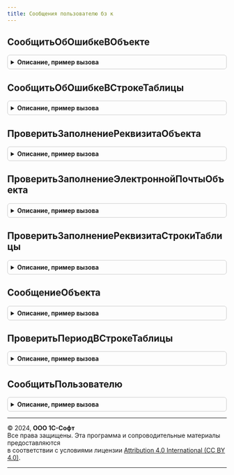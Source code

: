 ```yaml
---
title: Сообщения пользователю бз к
---
```



## СообщитьОбОшибкеВОбъекте
<details style="margin: 1em 0; padding: 0.5em; border: 1px solid #ccc; border-radius: 6px;">

<summary style="font-weight: bold; cursor: pointer;">Описание, пример вызова</summary>

```bsl

// Устарела. Следует использовать одноименный метод в модуле СообщенияБЗК.
// Сообщает об ошибке заполнения в реквизите объекта и включает флажок Отказ.
//
// Параметры:
//   Отказ        - Булево        - Флажок отказа, который включается в данной процедуре.
//   Объект       - ЛюбаяСсылка,
//                  ЛюбойОбъект   - Объект, в котором обнаружена ошибка.
//   ИмяРеквизита - Строка        - Имя реквизита, в котором обнаружена ошибка.
//   Текст        - Строка        - Текст ошибки.
//
Процедура СообщитьОбОшибкеВОбъекте(Отказ, Объект, ИмяРеквизита, Текст) Экспорт
```

Пример вызова
```bsl
СообщенияПользователюБЗК.СообщитьОбОшибкеВОбъекте(Отказ, Объект, ИмяРеквизита, Текст) 
```
</details>

## СообщитьОбОшибкеВСтрокеТаблицы
<details style="margin: 1em 0; padding: 0.5em; border: 1px solid #ccc; border-radius: 6px;">

<summary style="font-weight: bold; cursor: pointer;">Описание, пример вызова</summary>

```bsl

// Устарела. Следует использовать одноименный метод в модуле СообщенияБЗК.
// Сообщает об ошибке заполнения в реквизите объекта и включает флажок Отказ.
//
// Параметры:
//   Отказ        - Булево                 - Флажок отказа, который включается в данной процедуре.
//   Объект       - ЛюбаяСсылка,
//                  ЛюбойОбъект            - Объект, в котором обнаружена ошибка.
//   ИмяТаблицы   - Строка                 - Имя табличной части.
//   Строка       - Строка табличной части - Строка табличной части.
//   ИмяРеквизита - Строка                 - Имя реквизита строки табличной части.
//   Текст        - Строка                 - Текст ошибки. Если не указан, то будет сформирован стандартный текст ошибки.
//
Процедура СообщитьОбОшибкеВСтрокеТаблицы(Отказ, Объект, ИмяТаблицы, Строка, ИмяРеквизита, Текст) Экспорт
```

Пример вызова
```bsl
СообщенияПользователюБЗК.СообщитьОбОшибкеВСтрокеТаблицы(Отказ, Объект, ИмяТаблицы, Строка, ИмяРеквизита, Текст) 
```
</details>

## ПроверитьЗаполнениеРеквизитаОбъекта
<details style="margin: 1em 0; padding: 0.5em; border: 1px solid #ccc; border-radius: 6px;">

<summary style="font-weight: bold; cursor: pointer;">Описание, пример вызова</summary>

```bsl

// Устарела. Следует использовать одноименный метод в модуле ПроверкиБЗК.
// Проверяет заполнение реквизита, в случае незаполненности включает флажок Отказ и сообщает об ошибке пользователю.
//
// Параметры:
//   Отказ        - Булево      - Флажок отказа, который включается в случае незаполненности реквизита.
//   Объект       - ЛюбойОбъект - Проверяемый объект.
//   ИмяРеквизита - Строка      - Проверяемый реквизит.
//   Текст        - Строка      - Текст ошибки. Если не указан, то будет сформирован стандартный текст ошибки.
//
Процедура ПроверитьЗаполнениеРеквизитаОбъекта(Отказ, Объект, ИмяРеквизита, Знач Текст = "") Экспорт
```

Пример вызова
```bsl
СообщенияПользователюБЗК.ПроверитьЗаполнениеРеквизитаОбъекта(Отказ, Объект, ИмяРеквизита, Текст);
```
</details>

## ПроверитьЗаполнениеЭлектроннойПочтыОбъекта
<details style="margin: 1em 0; padding: 0.5em; border: 1px solid #ccc; border-radius: 6px;">

<summary style="font-weight: bold; cursor: pointer;">Описание, пример вызова</summary>

```bsl

// Устарела. Следует использовать одноименный метод в модуле ПроверкиБЗК.
// Проверяет заполнение реквизита, в случае незаполненности включает флажок Отказ и сообщает об ошибке пользователю.
//
// Параметры:
//   Отказ        - Булево      - Флажок отказа, который включается в случае незаполненности реквизита.
//   Объект       - ЛюбойОбъект - Проверяемый объект.
//   ИмяРеквизита - Строка      - Проверяемый реквизит типа "Адрес электронной почты".
//
Процедура ПроверитьЗаполнениеЭлектроннойПочтыОбъекта(Отказ, Объект, ИмяРеквизита) Экспорт
```

Пример вызова
```bsl
СообщенияПользователюБЗК.ПроверитьЗаполнениеЭлектроннойПочтыОбъекта(Отказ, Объект, ИмяРеквизита) 
```
</details>

## ПроверитьЗаполнениеРеквизитаСтрокиТаблицы
<details style="margin: 1em 0; padding: 0.5em; border: 1px solid #ccc; border-radius: 6px;">

<summary style="font-weight: bold; cursor: pointer;">Описание, пример вызова</summary>

```bsl

// Устарела. Следует использовать одноименный метод в модуле ПроверкиБЗК.
// Проверяет заполнение реквизита, в случае незаполненности включает флажок Отказ и сообщает об ошибке пользователю.
//
// Параметры:
//   Отказ        - Булево      - Флажок отказа, который включается в случае незаполненности реквизита.
//   Объект       - ЛюбойОбъект            - Проверяемый объект.
//   Строка       - Строка табличной части - Проверяемая строка табличной части.
//   ИмяТаблицы   - Строка                 - Имя табличной части.
//   Строка       - Строка табличной части - Строка табличной части.
//   ИмяРеквизита - Строка                 - Имя реквизита строки табличной части.
//   Текст        - Строка                 - Текст ошибки. Если не указан, то будет сформирован стандартный текст ошибки.
//
Процедура ПроверитьЗаполнениеРеквизитаСтрокиТаблицы(Отказ, Объект, ИмяТаблицы, Строка, ИмяРеквизита, Знач Текст = "") Экспорт
```

Пример вызова
```bsl
СообщенияПользователюБЗК.ПроверитьЗаполнениеРеквизитаСтрокиТаблицы(Отказ, Объект, ИмяТаблицы, Строка, ИмяРеквизита, Текст);
```
</details>

## СообщениеОбъекта
<details style="margin: 1em 0; padding: 0.5em; border: 1px solid #ccc; border-radius: 6px;">

<summary style="font-weight: bold; cursor: pointer;">Описание, пример вызова</summary>

```bsl

// Устарела. Следует использовать СообщенияБЗК.СообщитьОПроблеме.
// Возвращает сообщение об ошибке заполнения в реквизите объекта.
//
// Параметры:
//   Текст  - Строка      - Текст сообщения.
//   Объект - ЛюбаяСсылка,
//            ЛюбойОбъект - Объект, в котором обнаружена ошибка.
//   Поле   - Строка      - Полное имя реквизита, в котором обнаружена ошибка.
//
// Возвращаемое значение:
//   СообщениеПользователю - Сообщение об ошибке.
//
Функция СообщениеОбъекта(Текст, Объект, Поле = "") Экспорт
```

Пример вызова
```bsl
Результат = СообщенияПользователюБЗК.СообщениеОбъекта(Текст, Объект, Поле);
```
</details>

## ПроверитьПериодВСтрокеТаблицы
<details style="margin: 1em 0; padding: 0.5em; border: 1px solid #ccc; border-radius: 6px;">

<summary style="font-weight: bold; cursor: pointer;">Описание, пример вызова</summary>

```bsl

// Устарела. Следует использовать одноименный метод в модуле ПроверкиБЗК.
// Проверяет корректность заполнения начала и окончание периода в строке таблицы.
//
// Параметры:
//   Отказ - Булево - Флажок отказа, который будет включен в случае ошибки.
//   Объект - ЛюбаяСсылка, ЛюбойОбъект - Проверяемый объект.
//   ИмяТаблицы - Строка - Имя табличной части.
//   Строка - Строка табличной части - Строка таблицы.
//   ИмяПоляДатыНачала - Строка - Имя реквизита строки табличной части, в котором хранится дата начала периода.
//   ИмяПоляДатыОкончания - Строка - Имя реквизита строки табличной части, в котором хранится дата окончания.
//   ПредставлениеВРодительномПадеже - Строка - Представление (заголовок) периода в родительном падеже.
//
// Возвращаемое значение:
//   Булево - Признак того, что поля успешно прошли проверку.
//       Возвращает Ложь если была выявлена ошибка.
//
Функция ПроверитьПериодВСтрокеТаблицы(Отказ, Объект, ИмяТаблицы, Строка, ИмяПоляДатыНачала, ИмяПоляДатыОкончания, ПредставлениеВРодительномПадеже) Экспорт
```

Пример вызова
```bsl
Результат = СообщенияПользователюБЗК.ПроверитьПериодВСтрокеТаблицы(Отказ, Объект, ИмяТаблицы, Строка, ИмяПоляДатыНачала, ИмяПоляДатыОкончания, ПредставлениеВРодительномПадеже) 
```
</details>

## СообщитьПользователю
<details style="margin: 1em 0; padding: 0.5em; border: 1px solid #ccc; border-radius: 6px;">

<summary style="font-weight: bold; cursor: pointer;">Описание, пример вызова</summary>

```bsl

// Устарела. Следует использовать СообщенияБЗК.СообщитьОПроблеме.
// Выводит сообщение пользователю.
//
// Параметры:
//   Текст - Строка - Текст сообщения.
//
Процедура СообщитьПользователю(Текст) Экспорт
```

Пример вызова
```bsl
СообщенияПользователюБЗК.СообщитьПользователю(Текст) 
```
</details>

---

© 2024, **ООО 1С-Софт**  
Все права защищены. Эта программа и сопроводительные материалы предоставляются  
в соответствии с условиями лицензии [Attribution 4.0 International (CC BY 4.0)](https://creativecommons.org/licenses/by/4.0/legalcode).

---
